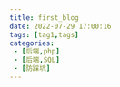 ```yaml
---
title: first_blog
date: 2022-07-29 17:00:16
tags: [tag1,tags]
categories:
 - [后端,php]
 - [后端,SQL]
 - [防踩坑]
---
```

